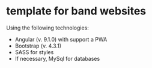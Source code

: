 # template for band websites 

Using the following technologies:

- Angular (v. 9.1.0) with support a PWA
- Bootstrap (v. 4.3.1)
- SASS for styles
- If necessary, MySql for databases
